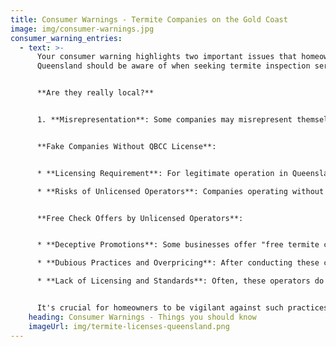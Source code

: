 ```yaml
---
title: Consumer Warnings - Termite Companies on the Gold Coast
image: img/consumer-warnings.jpg
consumer_warning_entries:
  - text: >-
      Your consumer warning highlights two important issues that homeowners in
      Queensland should be aware of when seeking termite inspection services:


      **Are they really local?**


      1. **Misrepresentation**: Some companies may misrepresent themselves as local businesses, whereas they operate from distant interstate call centres.


      **Fake Companies Without QBCC License**:


      * **Licensing Requirement**: For legitimate operation in Queensland, it's essential for companies to have a **[QBCC](https://www.qbcc.qld.gov.au/)** (Queensland Building and Construction Commission) license.

      * **Risks of Unlicensed Operators**: Companies operating without a QBCC license often function as subcontractors. They may lack proper insurance and are not supposed to advertise termite-related services, posing a risk to consumers.


      **Free Check Offers by Unlicensed Operators**:


      * **Deceptive Promotions**: Some businesses offer "free termite checks" as a way to attract customers.

      * **Dubious Practices and Overpricing**: After conducting these checks, they may propose overpriced and dubious baiting systems.

      * **Lack of Licensing and Standards**: Often, these operators do not possess the appropriate licensing. They might also request clients to sign waivers, which effectively bypasses the protections and standards set by Australian regulations.


      It's crucial for homeowners to be vigilant against such practices. Ensuring that the service provider is properly licensed and adheres to Australian Standards is key to receiving reliable and safe termite control services.
    heading: Consumer Warnings - Things you should know
    imageUrl: img/termite-licenses-queensland.png
---
```


